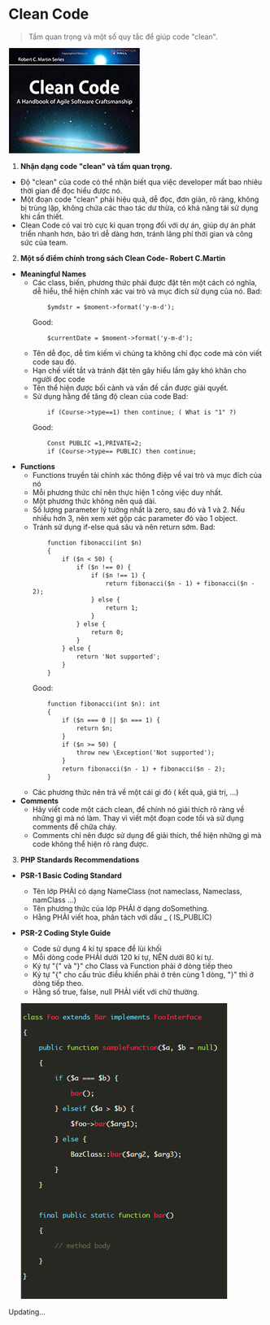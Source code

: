 # Clean Code

> Tầm quan trọng và một số quy tắc để giúp code "clean".

![](images/clean_code.png)

1. __Nhận dạng code "clean" và tầm quan trọng.__
- Độ "clean" của code có thể nhận biết qua việc developer mất bao nhiêu thời gian để đọc hiểu được nó.
- Một đoạn code "clean" phải hiệu quả, dễ đọc, đơn giản, rõ ràng, không bị trùng lặp, không chứa các thao tác dư thừa, có khả năng tái sử dụng khi cần thiết.
- Clean Code có vai trò cực kì quan trọng đối với dự án, giúp dự án phát triển nhanh hơn, bảo trì dễ dàng hơn, tránh lãng phí thời gian và công sức của team.

2. __Một số điểm chính trong sách Clean Code- Robert C.Martin__
- __Meaningful Names__
	- Các class, biến, phương thức phải được đặt tên một cách có nghĩa, dễ hiểu, thể hiện chính xác vai trò và mục đích sử dụng của nó.
		Bad:
		```
			$ymdstr = $moment->format('y-m-d');
		```
		Good:
		```
			$currentDate = $moment->format('y-m-d'); 
		```
	- Tên dễ đọc, dễ tìm kiếm vì chúng ta không chỉ đọc code mà còn viết code sau đó.
	- Hạn chế viết tắt và tránh đặt tên gây hiểu lầm gây khó khăn cho người đọc code
	- Tên thể hiện được bối cảnh và vấn đề cần được giải quyết.
	- Sử dụng hằng để tăng độ clean của code 
		Bad:
		```
			if (Course->type==1) then continue; ( What is "1" ?)
		```
		Good:
		```
			Const PUBLIC =1,PRIVATE=2;
			if (Course->type== PUBLIC) then continue; 
		``` 
- __Functions__
	- Functions truyền tải chính xác thông điệp về vai trò và mục đích của nó
	- Mỗi phương thức chỉ nên thực hiện 1 công việc duy nhất.
	- Một phương thức không nên quá dài.
	- Số lượng parameter lý tưởng nhất là zero, sau đó và 1 và 2. Nếu nhiều hơn 3, nên xem xét gộp các parameter đó vào 1 object.
	- Tránh sử dụng if-else quá sâu và nên return sớm.
		Bad:
		```
			function fibonacci(int $n)
			{
			    if ($n < 50) {
			        if ($n !== 0) {
			            if ($n !== 1) {
			                return fibonacci($n - 1) + fibonacci($n - 2);
			            } else {
			                return 1;
			            }
			        } else {
			            return 0;
			        }
			    } else {
			        return 'Not supported';
			    }
			}
		```
		Good:
		```
			function fibonacci(int $n): int
			{
			    if ($n === 0 || $n === 1) {
			        return $n;
			    }
				if ($n >= 50) {
			        throw new \Exception('Not supported');
			    }
			    return fibonacci($n - 1) + fibonacci($n - 2);
			} 
		```
	- Các phương thức nên trả về một cái gì đó ( kết quả, giá trị, ...)
- __Comments__
	- Hãy viết code một cách clean, để chính nó giải thích rõ ràng về những gì mà nó làm. Thay vì viết một đoạn code tồi và sử dụng comments để chữa cháy.
	- Comments chỉ nên được sử dụng để giải thích, thể hiện những gì mà code không thể hiện rõ ràng được.

3. __PHP Standards Recommendations__
- __PSR-1 Basic Coding Standard__
	- Tên lớp PHẢI có dạng NameClass (not nameclass, Nameclass, namClass …)
	- Tên phương thức của lớp PHẢI ở dạng doSomething.
	- Hằng PHẢI viết hoa, phân tách với dấu _ ( IS_PUBLIC)
- __PSR-2 Coding Style Guide__	
	- Code sử dụng 4 kí tự space để lùi khối
	- Mỗi dòng code PHẢI dưới 120 kí tự, NÊN dưới 80 kí tự.
	- Ký tự "{" và "}" cho Class và Function phải ở dòng tiếp theo
	- Ký tự "{" cho cấu trúc điều khiển phải ở trên cùng 1 dòng, "}" thì ở dòng tiếp theo.
	- Hằng số true, false, null PHẢI viết với chữ thường.

	![](images/PSR-2.png)

Updating...	


